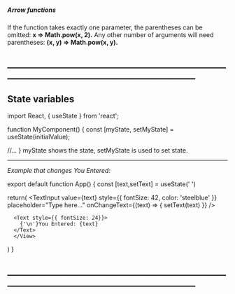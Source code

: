 ##### **Arrow functions**
If the function takes exactly one parameter, the parentheses can be omitted: 
**x => Math.pow(x, 2).** 
Any other number of arguments will need parentheses: 
**(x, y) => Math.pow(x, y).**

## _____________________________________________________________________________________________
## State variables
import React, { useState } from 'react';

function MyComponent() {
  const [myState, setMyState] = useState(initialValue);
  
  //...
}
myState shows the state, setMyState is used to set state.
___________________________________________________
*Example that changes You Entered:*

export default function App() {
  const [text,setText] = useState(' ')

  return(
    <View>
    <TextInput
        value={text}
        style={{ fontSize: 42, color: 'steelblue' }}
        placeholder="Type here..."
        onChangeText={(text) => {
          setText(text)
        }}
      />

      <Text style={{ fontSize: 24}}>
        {'\n'}You Entered: {text}
      </Text>
      </View>

  )
}
## _____________________________________________________________________________________________
